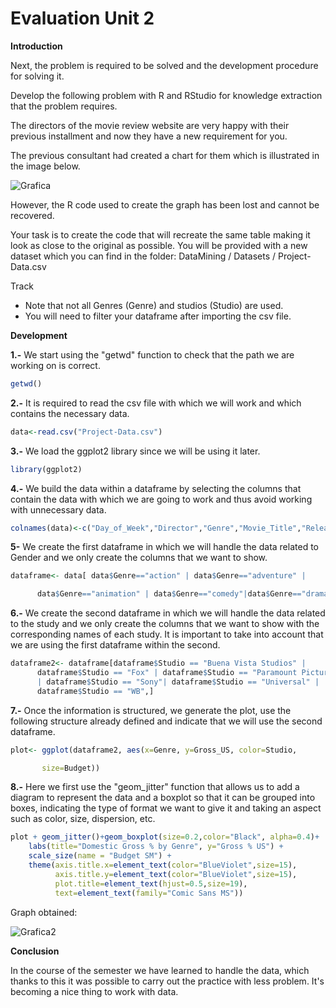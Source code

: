 # Evaluation Unit 2

**Introduction**

Next, the problem is required to be solved and the development procedure for solving it.

Develop the following problem with R and RStudio for knowledge extraction
that the problem requires.

The directors of the movie review website are very happy with their previous installment and now they have a new requirement for you.

The previous consultant had created a chart for them which is illustrated in the image below.

![Grafica](/Data_Mining/Evaluation/127630004_391015135674608_5010534013072660560_n.png "Grafica")

However, the R code used to create the graph has been lost and cannot be recovered.

Your task is to create the code that will recreate the same table making it look as close to the original as possible.
You will be provided with a new dataset which you can find in the folder:
DataMining / Datasets / Project-Data.csv

Track
- Note that not all Genres (Genre) and studios (Studio) are used.
- You will need to filter your dataframe after importing the csv file.

**Development**


**1.-** We start using the "getwd" function to check that the path we are working on is correct.

```r
getwd()
```

**2.-** It is required to read the csv file with which we will work and which contains the necessary data. 

```r
data<-read.csv("Project-Data.csv")
```

**3.-** We load the ggplot2 library since we will be using it later.

```r
library(ggplot2)
```

**4.-** We build the data within a dataframe by selecting the columns that contain the data with which we are going to work and thus avoid working with unnecessary data.

```r
colnames(data)<-c("Day_of_Week","Director","Genre","Movie_Title","Release_Date","Studio","Adjusted_Gross","Budget","Gross","IMDb_Rating","MovieLens_Rating","Overseas_M","Overseas","Profit_M","Profit","Runtime","US","Gross_US")
```

**5-**  We create the first dataframe in which we will handle the data related to Gender and we only create the columns that we want to show.

```r
dataframe<- data[ data$Genre=="action" | data$Genre=="adventure" |                                                                                                              

      data$Genre=="animation" | data$Genre=="comedy"|data$Genre=="drama",]
```

**6.-**  We create the second dataframe in which we will handle the data related to the study and we only create the columns that we want to show with the corresponding names of each study. It is important to take into account that we are using the first dataframe within the second.

```r
dataframe2<- dataframe[dataframe$Studio == "Buena Vista Studios" |                   
      dataframe$Studio == "Fox" | dataframe$Studio == "Paramount Pictures" 
      | dataframe$Studio == "Sony"| dataframe$Studio == "Universal" |          
      dataframe$Studio == "WB",]
```

**7.-** Once the information is structured, we generate the plot, use the following structure already defined and indicate that we will use the second dataframe.

```r
plot<- ggplot(dataframe2, aes(x=Genre, y=Gross_US, color=Studio,    

       size=Budget))
```

**8.-**  Here we first use the "geom_jitter" function that allows us to add a diagram to represent the data and a boxplot so that it can be grouped into boxes, indicating the type of format we want to give it and taking an aspect such as color, size, dispersion, etc.

```r
plot + geom_jitter()+geom_boxplot(size=0.2,color="Black", alpha=0.4)+
    labs(title="Domestic Gross % by Genre", y="Gross % US") +     
    scale_size(name = "Budget SM") + 
    theme(axis.title.x=element_text(color="BlueViolet",size=15),
          axis.title.y=element_text(color="BlueViolet",size=15),
          plot.title=element_text(hjust=0.5,size=19),
          text=element_text(family="Comic Sans MS"))
```

Graph obtained:

![Grafica2](/Data_Mining/Evaluation/127785714_363567004602835_3119086932602925738_n.png "Grafica2")

**Conclusion**

In the course of the semester we have learned to handle the data, which thanks to this it was possible to carry out the practice with less problem. It's becoming a nice thing to work with data.
